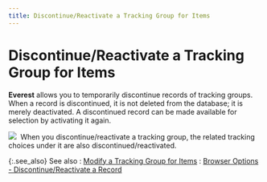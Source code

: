 ```yaml
---
title: Discontinue/Reactivate a Tracking Group for Items
---
```


# Discontinue/Reactivate a Tracking Group for Items


**Everest** allows you to temporarily  discontinue records of tracking groups. When a record is discontinued,  it is not deleted from the database; it is merely deactivated. A discontinued  record can be made available for selection by activating it again.


![]({{site.ct_baseurl}}/img/note.gif)  When  you discontinue/reactivate a tracking group, the related tracking choices  under it are also discontinued/reactivated.


{:.see_also}
See also
: [Modify  a Tracking Group for Items]({{site.ct_baseurl}}/item-tracking/modify_a_tracking_group_for_items.html)
: [Browser  Options - Discontinue/Reactivate a Record]({{site.wwe_chm}}/everest-client/ui/browsers/options/discontinue-reactivate-a-record/browser_options_-_discontinue_reactivate_a_record.html)

